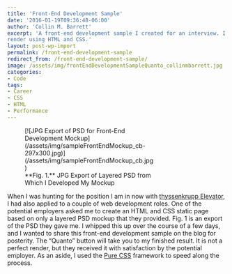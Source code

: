 ```yaml
---
title: 'Front-End Development Sample'
date: '2016-01-19T09:36:48-06:00'
author: 'Collin M. Barrett'
excerpt: 'A front-end development sample I created for an interview. I was provided with a layered PSD to develop a
render using HTML and CSS.'
layout: post-wp-import
permalink: /front-end-development-sample
redirect_from: /front-end-development-sample/
image: /assets/img/frontEndDevelopmentSampleQuanto_collinmbarrett.jpg
categories:
- Code
tags:
- Career
- CSS
- HTML
- Performance
---
```


<figure aria-describedby="caption-attachment-782" class="wp-caption alignright" id="attachment_782"
    style="width: 297px">[![JPG Export of PSD for Front-End Development
    Mockup](/assets/img/sampleFrontEndMockup_cb-297x300.jpg)](/assets/img/sampleFrontEndMockup_cb.jpg)
    <figcaption class="wp-caption-text" id="caption-attachment-782">**Fig. 1.** JPG Export of Layered PSD from Which I
        Developed My Mockup</figcaption>
</figure>

When I was hunting for the position I am in now with [thyssenkrupp Elevator](https://www.tkelevator.com/us-en/), I had
also applied to a couple of web development roles. One of the potential employers asked me to create an HTML and CSS
static page based on only a layered PSD mockup that they provided. Fig. 1 is an export of the PSD they gave me. I
whipped this up over the course of a few days, and I wanted to share this front-end development sample on the blog for
posterity. The “Quanto” button will take you to my finished result. It is not a perfect render, but they received it
with satisfaction by the potential employer. As an aside, I used the [Pure CSS](https://purecss.io/ "Pure CSS")
framework to speed along the process.